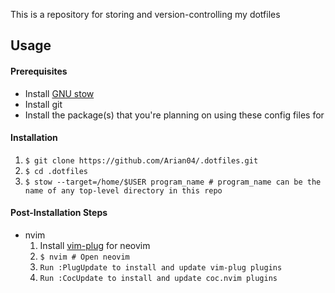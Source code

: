 This is a repository for storing and version-controlling my dotfiles

## Usage
#### Prerequisites
- Install [GNU stow](https://www.gnu.org/software/stow/)
- Install git
- Install the package(s) that you're planning on using these config files for

#### Installation
1. `$ git clone https://github.com/Arian04/.dotfiles.git`
2. `$ cd .dotfiles`
3. `$ stow --target=/home/$USER program_name # program_name can be the name of any top-level directory in this repo`

#### Post-Installation Steps
- nvim
	1. Install [vim-plug](https://github.com/junegunn/vim-plug#neovim) for neovim
	2. `$ nvim # Open neovim`
	3. `Run :PlugUpdate to install and update vim-plug plugins`
	4. `Run :CocUpdate to install and update coc.nvim plugins`